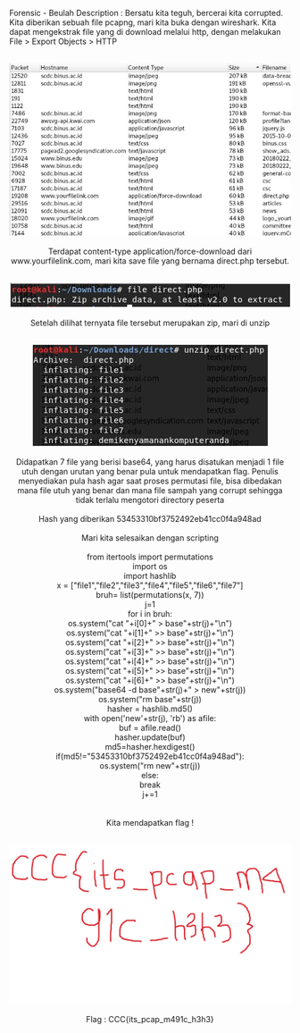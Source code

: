 Forensic - Beulah
Description : Bersatu kita teguh, bercerai kita corrupted.
Kita diberikan sebuah file pcapng, mari kita buka dengan wireshark.
Kita dapat mengekstrak file yang di download melalui http, dengan melakukan File > Export Objects > HTTP
<br><br>
<p align="center">
<img src="https://github.com/laBigby/cscctf-foren/blob/master/101.JPG">
<br><br>
Terdapat content-type application/force-download dari www.yourfilelink.com, mari kita save file yang bernama direct.php tersebut.
<br><br>
<p align="center">
<img src="https://github.com/laBigby/cscctf-foren/blob/master/102.JPG">
<br><br>
Setelah dilihat ternyata file tersebut merupakan zip, mari di unzip
<br><br>
<p align="center">
<img src="https://github.com/laBigby/cscctf-foren/blob/master/103.JPG">
<br><br>
Didapatkan 7 file yang berisi base64, yang harus disatukan menjadi 1 file utuh dengan urutan yang benar pula untuk mendapatkan flag.
Penulis menyediakan pula hash agar saat proses permutasi file, bisa dibedakan mana file utuh yang benar dan mana file sampah yang corrupt sehingga tidak terlalu mengotori directory peserta
<br><br>
Hash yang diberikan 53453310bf3752492eb41cc0f4a948ad
<br><br>
Mari kita selesaikan dengan scripting
<br><br>
from itertools import permutations<br>
import os<br>
import hashlib<br>
x = ["file1","file2","file3","file4","file5","file6","file7"]<br>
bruh= list(permutations(x, 7))<br>
j=1<br>
for i in bruh:<br>
	os.system("cat "+i[0]+" > base"+str(j)+"\n")<br>
	os.system("cat "+i[1]+" >> base"+str(j)+"\n")<br>
	os.system("cat "+i[2]+" >> base"+str(j)+"\n")<br>
	os.system("cat "+i[3]+" >> base"+str(j)+"\n")<br>
	os.system("cat "+i[4]+" >> base"+str(j)+"\n")<br>
	os.system("cat "+i[5]+" >> base"+str(j)+"\n")<br>
	os.system("cat "+i[6]+" >> base"+str(j)+"\n")<br>
	os.system("base64 -d base"+str(j)+" > new"+str(j))<br>
	os.system("rm base"+str(j))<br>
	hasher = hashlib.md5()<br>
	with open('new'+str(j), 'rb') as afile:<br>
	    buf = afile.read()<br>
	    hasher.update(buf)<br>
	md5=hasher.hexdigest()<br>
	if(md5!="53453310bf3752492eb41cc0f4a948ad"):<br>
		os.system("rm new"+str(j))<br>
	else:<br>
		break<br>
	j+=1<br>
<br><br>
Kita mendapatkan flag !
<br><br>
<p align="center">
<img src="https://github.com/laBigby/cscctf-foren/blob/master/104.JPG">
<br><br>
Flag : CCC{its_pcap_m491c_h3h3}

